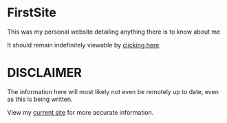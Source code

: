 # FirstSite
This was my personal website detailing anything there is to know about me

It should remain indefinitely viewable by [clicking here](https://tapscodes.github.io/FirstSite/).

# DISCLAIMER
The information here will most likely not even be remotely up to date, even as this is being written.

View my [current site](https://tapscodes.github.io/) for more accurate information.
